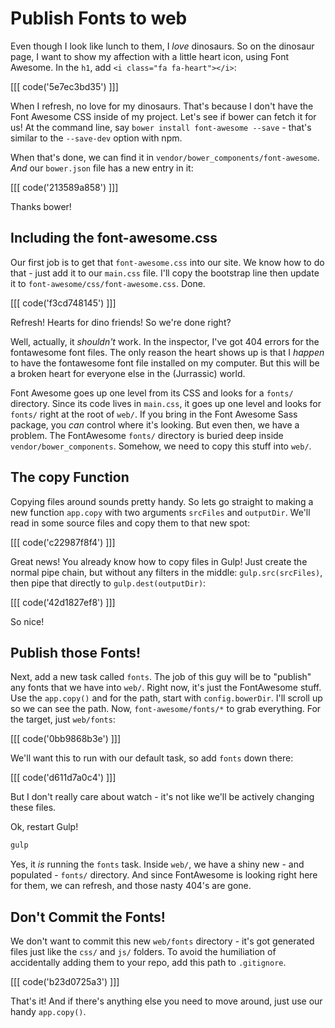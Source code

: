 # Publish Fonts to web

Even though I look like lunch to them, I *love* dinosaurs. So on the dinosaur
page, I want to show my affection with a little heart icon, using Font Awesome.
In the `h1`, add `<i class="fa fa-heart"></i>`:

[[[ code('5e7ec3bd35') ]]]

When I refresh, no love for my dinosaurs. That's because I don't have the
Font Awesome CSS inside of my project. Let's see if bower can fetch it for
us! At the command line, say `bower install font-awesome --save` - that's
similar to the `--save-dev` option with npm.

When that's done, we can find it in `vendor/bower_components/font-awesome`.
*And* our `bower.json` file has a new entry in it:

[[[ code('213589a858') ]]]

Thanks bower!

## Including the font-awesome.css

Our first job is to get that `font-awesome.css` into our site. We know how
to do that - just add it to our `main.css` file. I'll copy the bootstrap
line then update it to `font-awesome/css/font-awesome.css`. Done.

[[[ code('f3cd748145') ]]]

Refresh! Hearts for dino friends! So we're done right?

Well, actually, it *shouldn't* work. In the inspector, I've got 404 errors
for the fontawesome font files. The only reason the heart shows up is that
I *happen* to have the fontawesome font file installed on my computer. But
this will be a broken heart for everyone else in the (Jurrassic) world.

Font Awesome goes up one level from its CSS and looks for a `fonts/` directory.
Since its code lives in `main.css`, it goes up one level and looks for `fonts/`
right at the root of `web/`. If you bring in the Font Awesome Sass package,
you *can* control where it's looking. But even then, we have a problem. The
FontAwesome `fonts/` directory is buried deep inside `vendor/bower_components`.
Somehow, we need to copy this stuff into `web/`.

## The copy Function

Copying files around sounds pretty handy. So lets go straight to making a
new function `app.copy` with two arguments `srcFiles` and `outputDir`. We'll
read in some source files and copy them to that new spot:

[[[ code('c22987f8f4') ]]]

Great news! You already know how to copy files in Gulp! Just create the normal
pipe chain, but without any filters in the middle: `gulp.src(srcFiles)`,
then pipe that directly to `gulp.dest(outputDir)`:

[[[ code('42d1827ef8') ]]]

So nice!

## Publish those Fonts!

Next, add a new task called `fonts`. The job of this guy will be to "publish"
any fonts that we have into `web/`. Right now, it's just the FontAwesome
stuff. Use the `app.copy()` and for the path, start with `config.bowerDir`.
I'll scroll up so we can see the path. Now, `font-awesome/fonts/*` to grab
everything. For the target, just `web/fonts`:

[[[ code('0bb9868b3e') ]]]

We'll want this to run with our default task, so add `fonts` down there:

[[[ code('d611d7a0c4') ]]]

But I don't really care about watch - it's not like we'll be actively changing
these files.

Ok, restart Gulp!

```bash
gulp
```

Yes, it *is* running the `fonts` task. Inside `web/`, we have a shiny
new - and populated - `fonts/` directory. And since FontAwesome is looking
right here for them, we can refresh, and those nasty 404's are gone.

## Don't Commit the Fonts!

We don't want to commit this new `web/fonts` directory - it's got generated
files just like the `css/` and `js/` folders. To avoid the humiliation of
accidentally adding them to your repo, add this path to `.gitignore`.

[[[ code('b23d0725a3') ]]]

That's it! And if there's anything else you need to move around, just use
our handy `app.copy()`.
